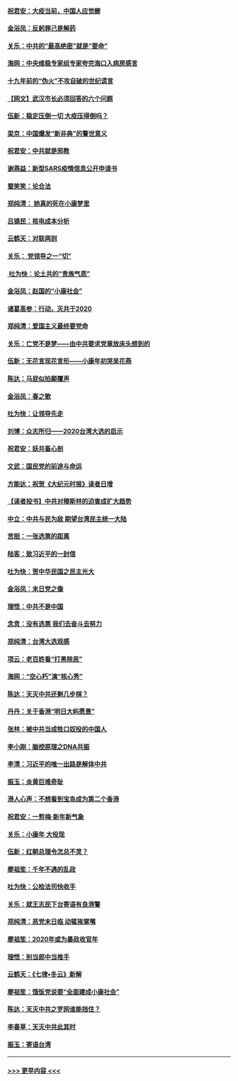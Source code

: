 #### [祝君安：大疫当前，中国人应觉醒](../pages/nsc993/n11821946.md?t=01270433) 
#### [金浴凤：反躬罪己是解药](../pages/nsc993/n11820280.md?t=01270433) 
#### [关乐：中共的“最高绝密”就是“要命”](../pages/nsc993/n11816946.md?t=01270433) 
#### [海网：中央维稳专家组专家夸完海口入病房感言](../pages/nsc993/n11815138.md?t=01270433) 
#### [十九年前的“伪火”不攻自破的世纪谎言](../pages/nsc993/n11813238.md?t=01270433) 
#### [【网文】武汉市长必须回答的六个问题](../pages/nsc993/n11813848.md?t=01270433) 
#### [伍新：稳定压倒一切 大疫压得倒吗？](../pages/nsc993/n11812634.md?t=01270433) 
#### [梁京：中国爆发“新非典”的警世意义](../pages/nsc993/n11812554.md?t=01270433) 
#### [祝君安：中共就是邪教](../pages/nsc993/n11812431.md?t=01270433) 
#### [谢燕益：新型SARS疫情信息公开申请书](../pages/nsc993/n11808840.md?t=01270433) 
#### [蜀笑笑：论合法](../pages/nsc993/n11808064.md?t=01270433) 
#### [郑纯清： 她真的死在小康梦里](../pages/nsc993/n11806623.md?t=01270433) 
#### [吕锡民：核电成本分析](../pages/nsc993/n11806284.md?t=01270433) 
#### [云鹤天：对联两则](../pages/nsc993/n11805957.md?t=01270433) 
#### [关乐： 党领导之一“切”](../pages/nsc993/n11804505.md?t=01270433) 
#### [ 吐为快：论土共的“贵族气质”](../pages/nsc993/n11804490.md?t=01270433) 
#### [金浴凤：赵国的“小康社会”](../pages/nsc993/n11804452.md?t=01270433) 
#### [诸葛高参：行动，灭共于2020](../pages/nsc993/n11804120.md?t=01270433) 
#### [郑纯清：爱国主义最终要党命](../pages/nsc993/n11802197.md?t=01270433) 
#### [关乐：亡党不是梦——由中共要求党章放床头想到的](../pages/nsc993/n11802156.md?t=01270433) 
#### [伍新：无花言现花言形——小康年初哭吴花燕](../pages/nsc993/n11800044.md?t=01270433) 
#### [陈达：马屁似拍颠覆声](../pages/nsc993/n11800010.md?t=01270433) 
#### [金浴凤：春之歌](../pages/nsc993/n11797687.md?t=01270433) 
#### [吐为快：让领导先走](../pages/nsc993/n11797512.md?t=01270433) 
#### [刘博：众志所归——2020台湾大选的启示](../pages/nsc993/n11796878.md?t=01270433) 
#### [祝君安：妖共畜心剖](../pages/nsc993/n11794273.md?t=01270433) 
#### [文武：国民党的前途与命运](../pages/nsc993/n11794198.md?t=01270433) 
#### [方能达：祝贺《大纪元时报》读者日增](../pages/nsc993/n11793807.md?t=01270433) 
#### [【读者投书】中共对穆斯林的迫害成扩大趋势](../pages/nsc993/n11791371.md?t=01270433) 
#### [中立：中共与民为敌 期望台湾民主统一大陆](../pages/nsc993/n11790392.md?t=01270433) 
#### [苦胆：一张选票的距离](../pages/nsc993/n11788914.md?t=01270433) 
#### [陆客：致习近平的一封信](../pages/nsc993/n11788867.md?t=01270433) 
#### [吐为快：贺中华民国之民主光大](../pages/nsc993/n11788618.md?t=01270433) 
#### [金浴凤：末日党之像](../pages/nsc993/n11787475.md?t=01270433) 
#### [理悟：中共不是中国](../pages/nsc993/n11787463.md?t=01270433) 
#### [念贲：没有选票  我们去奋斗去努力](../pages/nsc993/n11787398.md?t=01270433) 
#### [郑纯清：台湾大选观感](../pages/nsc993/n11786210.md?t=01270433) 
#### [项云：老百姓看“打黑除恶”](../pages/nsc993/n11785398.md?t=01270433) 
#### [海网：“空心朽”演“核心秀”](../pages/nsc993/n11783874.md?t=01270433) 
#### [陈达：天灭中共还剩几步棋？](../pages/nsc993/n11783719.md?t=01270433) 
#### [丹丹：关于香港“明日大屿愿景”](../pages/nsc993/n11783273.md?t=01270433) 
#### [张林：被中共当成牲口奴役的中国人](../pages/nsc993/n11782397.md?t=01270433) 
#### [李小刚：脑控原理之DNA共振](../pages/nsc993/n11780962.md?t=01270433) 
#### [李清：习近平的唯一出路是解体中共](../pages/nsc993/n11780866.md?t=01270433) 
#### [振玉：炎黄巨难奇耻](../pages/nsc993/n11779632.md?t=01270433) 
#### [港人心声：不想看到宝岛成为第二个香港](../pages/nsc993/n11778817.md?t=01270433) 
#### [祝君安：一剪梅‧新年新气象](../pages/nsc993/n11776340.md?t=01270433) 
#### [关乐：小康年 大役现](../pages/nsc993/n11774213.md?t=01270433) 
#### [伍新：红朝总理令怎总不灵？](../pages/nsc993/n11770813.md?t=01270433) 
#### [廖祖笙：千年不遇的乱政](../pages/nsc993/n11770373.md?t=01270433) 
#### [吐为快：公检法司快收手](../pages/nsc993/n11770359.md?t=01270433) 
#### [关乐：就王志民下台寄语有良港警](../pages/nsc993/n11769903.md?t=01270433) 
#### [郑纯清：恶党末日临 动辄挨掌嘴](../pages/nsc993/n11769356.md?t=01270433) 
#### [廖祖笙：2020年或为暴政收官年](../pages/nsc993/n11768216.md?t=01270433) 
#### [理悟：别当郎中当推手](../pages/nsc993/n11768243.md?t=01270433) 
#### [云鹤天：《七律▪冬云》新解](../pages/nsc993/n11768204.md?t=01270433) 
#### [廖祖笙：饿饭党说要“全面建成小康社会”](../pages/nsc993/n11767482.md?t=01270433) 
#### [陈达：天灭中共之罗网谁能挡住？](../pages/nsc993/n11767465.md?t=01270433) 
#### [李春草：天灭中共此其时](../pages/nsc993/n11767452.md?t=01270433) 
#### [振玉：寄语台湾](../pages/nsc993/n11767432.md?t=01270433) 

----
#### [ >>> 更早内容 <<< ](../indexes/nsc993-earlier.md)
